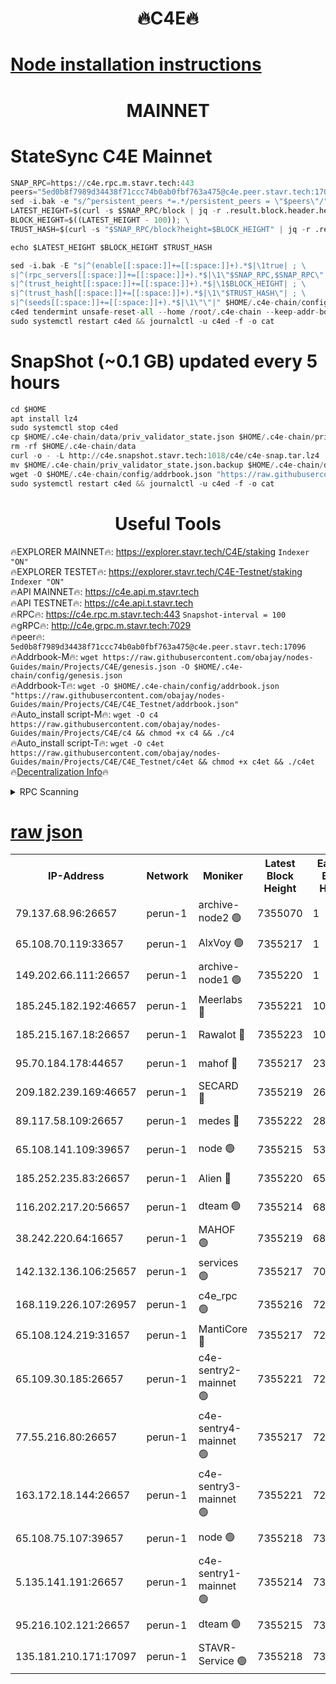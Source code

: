 <h1 align="center"> 🔥C4E🔥</h1>

[Node installation instructions](https://github.com/obajay/nodes-Guides/tree/main/Projects/C4E)
=

<h1 align="center"> MAINNET</h1>

# StateSync C4E Mainnet
```python
SNAP_RPC=https://c4e.rpc.m.stavr.tech:443
peers="5ed0b8f7989d34438f71ccc74b0ab0fbf763a475@c4e.peer.stavr.tech:17096"
sed -i.bak -e "s/^persistent_peers *=.*/persistent_peers = \"$peers\"/" $HOME/.c4e-chain/config/config.toml
LATEST_HEIGHT=$(curl -s $SNAP_RPC/block | jq -r .result.block.header.height); \
BLOCK_HEIGHT=$((LATEST_HEIGHT - 100)); \
TRUST_HASH=$(curl -s "$SNAP_RPC/block?height=$BLOCK_HEIGHT" | jq -r .result.block_id.hash)

echo $LATEST_HEIGHT $BLOCK_HEIGHT $TRUST_HASH

sed -i.bak -E "s|^(enable[[:space:]]+=[[:space:]]+).*$|\1true| ; \
s|^(rpc_servers[[:space:]]+=[[:space:]]+).*$|\1\"$SNAP_RPC,$SNAP_RPC\"| ; \
s|^(trust_height[[:space:]]+=[[:space:]]+).*$|\1$BLOCK_HEIGHT| ; \
s|^(trust_hash[[:space:]]+=[[:space:]]+).*$|\1\"$TRUST_HASH\"| ; \
s|^(seeds[[:space:]]+=[[:space:]]+).*$|\1\"\"|" $HOME/.c4e-chain/config/config.toml
c4ed tendermint unsafe-reset-all --home /root/.c4e-chain --keep-addr-book
sudo systemctl restart c4ed && journalctl -u c4ed -f -o cat
```
# SnapShot (~0.1 GB) updated every 5 hours
```python
cd $HOME
apt install lz4
sudo systemctl stop c4ed
cp $HOME/.c4e-chain/data/priv_validator_state.json $HOME/.c4e-chain/priv_validator_state.json.backup
rm -rf $HOME/.c4e-chain/data
curl -o - -L http://c4e.snapshot.stavr.tech:1018/c4e/c4e-snap.tar.lz4 | lz4 -c -d - | tar -x -C $HOME/.c4e-chain --strip-components 2
mv $HOME/.c4e-chain/priv_validator_state.json.backup $HOME/.c4e-chain/data/priv_validator_state.json
wget -O $HOME/.c4e-chain/config/addrbook.json "https://raw.githubusercontent.com/obajay/nodes-Guides/main/Projects/C4E/addrbook.json"
sudo systemctl restart c4ed && journalctl -u c4ed -f -o cat
```
 <h1 align="center"> Useful Tools</h1>

🔥EXPLORER MAINNET🔥:  https://explorer.stavr.tech/C4E/staking            `Indexer "ON"` \
🔥EXPLORER TESTET🔥:   https://explorer.stavr.tech/C4E-Testnet/staking     `Indexer "ON"` \
🔥API MAINNET🔥:       https://c4e.api.m.stavr.tech \
🔥API TESTNET🔥:       https://c4e.api.t.stavr.tech \
🔥RPC🔥:               https://c4e.rpc.m.stavr.tech:443                  `Snapshot-interval = 100` \
🔥gRPC🔥:              http://c4e.grpc.m.stavr.tech:7029 \
🔥peer🔥:              `5ed0b8f7989d34438f71ccc74b0ab0fbf763a475@c4e.peer.stavr.tech:17096` \
🔥Addrbook-M🔥:    ```wget https://raw.githubusercontent.com/obajay/nodes-Guides/main/Projects/C4E/genesis.json -O $HOME/.c4e-chain/config/genesis.json``` \
🔥Addrbook-T🔥:    ```wget -O $HOME/.c4e-chain/config/addrbook.json "https://raw.githubusercontent.com/obajay/nodes-Guides/main/Projects/C4E/C4E_Testnet/addrbook.json"``` \
🔥Auto_install script-M🔥: ```wget -O c4 https://raw.githubusercontent.com/obajay/nodes-Guides/main/Projects/C4E/c4 && chmod +x c4 && ./c4``` \
🔥Auto_install script-T🔥: ```wget -O c4et https://raw.githubusercontent.com/obajay/nodes-Guides/main/Projects/C4E/C4E_Testnet/c4et && chmod +x c4et && ./c4et``` \
🔥[Decentralization Info](https://github.com/obajay/StateSync-snapshots/tree/main/Projects/C4E/Decentralization)🔥




<details>
<summary>RPC Scanning</summary>

<h2 align="center"> We scan nodes in real time every 4 hours. And we provide the final result of RPC endpoints.
We cannot influence the operation of these nodes in any way. </h2>


```python
If Voting Power is higher than 0 --> then the Node is a validator of the network and may be subject to attack and be a potential threat to the chain.
```
```python
We marked such validators with a red symbol
```

</details>

[raw json](https://rpc-check.c4e.stavr.tech/c4e/rpc-c4e-result.json)
=



<table><tr><th>IP-Address</th><th>Network</th><th>Moniker</th><th>Latest Block Height</th><th>Earliest Block Height</th><th>Catching Up</th><th>Tx Index</th><th>Voting Power</th><th>Scan Time</th></tr><tr><td>79.137.68.96:26657</td><td>perun-1</td><td>archive-node2 🟢</td><td>7355070</td><td>1</td><td>False</td><td>on</td><td>0</td><td>2024-02-27T09:35:52.236095341UTC</td></tr><tr><td>65.108.70.119:33657</td><td>perun-1</td><td>AlxVoy 🟢</td><td>7355217</td><td>1</td><td>False</td><td>on</td><td>0</td><td>2024-02-27T09:36:06.369156690UTC</td></tr><tr><td>149.202.66.111:26657</td><td>perun-1</td><td>archive-node1 🟢</td><td>7355220</td><td>1</td><td>False</td><td>on</td><td>0</td><td>2024-02-27T09:36:22.785866927UTC</td></tr><tr><td>185.245.182.192:46657</td><td>perun-1</td><td>Meerlabs 🔴</td><td>7355221</td><td>1051501</td><td>False</td><td>on</td><td>344604</td><td>2024-02-27T09:36:29.937562821UTC</td></tr><tr><td>185.215.167.18:26657</td><td>perun-1</td><td>Rawalot 🔴</td><td>7355223</td><td>1090501</td><td>False</td><td>on</td><td>450091</td><td>2024-02-27T09:36:41.000979318UTC</td></tr><tr><td>95.70.184.178:44657</td><td>perun-1</td><td>mahof 🔴</td><td>7355217</td><td>2342001</td><td>False</td><td>off</td><td>1356389</td><td>2024-02-27T09:36:05.715055378UTC</td></tr><tr><td>209.182.239.169:46657</td><td>perun-1</td><td>SECARD 🔴</td><td>7355219</td><td>2616101</td><td>False</td><td>off</td><td>749308</td><td>2024-02-27T09:36:18.115566301UTC</td></tr><tr><td>89.117.58.109:26657</td><td>perun-1</td><td>medes 🔴</td><td>7355222</td><td>2826001</td><td>False</td><td>off</td><td>891015</td><td>2024-02-27T09:36:36.623599877UTC</td></tr><tr><td>65.108.141.109:39657</td><td>perun-1</td><td>node 🟢</td><td>7355215</td><td>5303301</td><td>False</td><td>on</td><td>0</td><td>2024-02-27T09:35:54.588321920UTC</td></tr><tr><td>185.252.235.83:26657</td><td>perun-1</td><td>Alien 🔴</td><td>7355220</td><td>6502501</td><td>False</td><td>on</td><td>648215</td><td>2024-02-27T09:36:23.104012330UTC</td></tr><tr><td>116.202.217.20:56657</td><td>perun-1</td><td>dteam 🟢</td><td>7355214</td><td>6800901</td><td>False</td><td>on</td><td>0</td><td>2024-02-27T09:35:51.599804767UTC</td></tr><tr><td>38.242.220.64:16657</td><td>perun-1</td><td>MAHOF 🟢</td><td>7355219</td><td>6885501</td><td>False</td><td>on</td><td>0</td><td>2024-02-27T09:36:20.480086880UTC</td></tr><tr><td>142.132.136.106:25657</td><td>perun-1</td><td>services 🟢</td><td>7355217</td><td>7012001</td><td>False</td><td>on</td><td>0</td><td>2024-02-27T09:36:09.007013914UTC</td></tr><tr><td>168.119.226.107:26957</td><td>perun-1</td><td>c4e_rpc 🟢</td><td>7355216</td><td>7255216</td><td>False</td><td>on</td><td>0</td><td>2024-02-27T09:35:58.872643326UTC</td></tr><tr><td>65.108.124.219:31657</td><td>perun-1</td><td>MantiCore 🔴</td><td>7355217</td><td>7255217</td><td>False</td><td>off</td><td>729635</td><td>2024-02-27T09:36:05.310670837UTC</td></tr><tr><td>65.109.30.185:26657</td><td>perun-1</td><td>c4e-sentry2-mainnet 🟢</td><td>7355221</td><td>7284001</td><td>False</td><td>on</td><td>0</td><td>2024-02-27T09:36:29.625318316UTC</td></tr><tr><td>77.55.216.80:26657</td><td>perun-1</td><td>c4e-sentry4-mainnet 🟢</td><td>7355217</td><td>7297001</td><td>False</td><td>on</td><td>0</td><td>2024-02-27T09:36:06.044775171UTC</td></tr><tr><td>163.172.18.144:26657</td><td>perun-1</td><td>c4e-sentry3-mainnet 🟢</td><td>7355221</td><td>7297001</td><td>False</td><td>on</td><td>0</td><td>2024-02-27T09:36:30.224661138UTC</td></tr><tr><td>65.108.75.107:39657</td><td>perun-1</td><td>node 🟢</td><td>7355218</td><td>7300001</td><td>False</td><td>on</td><td>0</td><td>2024-02-27T09:36:09.318196675UTC</td></tr><tr><td>5.135.141.191:26657</td><td>perun-1</td><td>c4e-sentry1-mainnet 🟢</td><td>7355214</td><td>7300501</td><td>False</td><td>on</td><td>0</td><td>2024-02-27T09:35:51.371464768UTC</td></tr><tr><td>95.216.102.121:26657</td><td>perun-1</td><td>dteam 🟢</td><td>7355215</td><td>7353201</td><td>False</td><td>on</td><td>0</td><td>2024-02-27T09:35:51.918688529UTC</td></tr><tr><td>135.181.210.171:17097</td><td>perun-1</td><td>STAVR-Service 🟢</td><td>7355218</td><td>7354201</td><td>False</td><td>on</td><td>0</td><td>2024-02-27T09:36:09.681335619UTC</td></tr></table>
